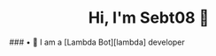 <h1 align="center">Hi, I'm Sebt08 👋</h1>
### • 🤖 I am a [Lambda Bot][lambda] developer

[lambda]: https://lambdabot.xyz

